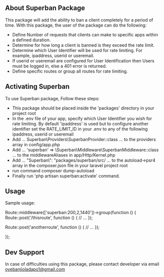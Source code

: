 ## About Superban Package

This package will add the ability to ban a client completely for a period of time. With this package, the user of the package can do the following:

-   Define Number of requests that clients can make to specific apps within a defined duration.
-   Determine for how long a client is banned is they exceed the rate limit.
-   Determine which User Identifier will be used for rate limiting. For example, ipaddress, userid or useremail.
-   If userid or useremail are configured for User Identification then Users must be logged in, else a 401 error is returned.
-   Define specific routes or group all routes for rate limiting.

## Activating Superban

To use Superban package, Follow these steps:

-   This package should be placed inside the 'packages' directory in your project root
-   In the .env file of your app, specify which User Identifier you wish for rate limiting. By default 'ipaddress' is used but to configure another identifier set the RATE_LIMIT_ID in your .env to any of the following ipaddress, userid or useremail 
-   Add ... Superban\Providers\SuperbanProvider::class ... to the providers array in config/app.php
-   Add ... 'superban' => \Superban\Middleware\SuperbanMiddleware::class ... to the middlewareAliases in app/Http/Kernel.php
-   Add ... "Superban\\\": "packages/superban/src/ ... to the autoload->psr4 array in the composer.json file in your laravel project root
-   run command composer dump-autoload
-   Finally run 'php artisan superban:activate' command.

## Usage

Sample usage:

Route::middleware(['superban:200,2,1440'])->group(function () {
Route::post('/thisroute', function () {
// ...
});

Route::post('anotherroute', function () {
// ...
});

});

## Dev Support

In case of difficulties using this package, please contact developer via email oyebanjioladapo1@gmail.com
